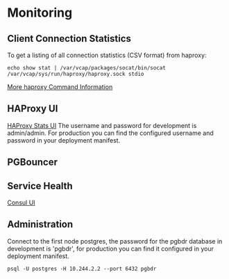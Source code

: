 # Monitoring

## Client Connection Statistics

To get a listing of all connection statistics (CSV format) from haproxy:
```
echo show stat | /var/vcap/packages/socat/bin/socat /var/vcap/sys/run/haproxy/haproxy.sock stdio
```

[More haproxy Command Information](http://cbonte.github.io/haproxy-dconv/configuration-1.5.html#9.2)

## HAProxy UI

[HAProxy Stats UI](http://10.244.2.2:9999/haproxy/stats) 
The username and password for development is admin/admin. 
For production you can find the configured username and password in your 
deployment manifest.

## PGBouncer

## Service Health

[Consul UI](http://10.244.2.2:8500/ui/#/dc1/nodes/rdpg-rdpg-0)

## Administration 

Connect to the first node postgres, the password for the pgbdr database in 
development is 'pgbdr', for production you can find it configured in your 
deployment manifest.

```
psql -U postgres -H 10.244.2.2 --port 6432 pgbdr
```
